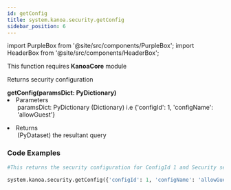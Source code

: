 ```yaml
---
id: getConfig
title: system.kanoa.security.getConfig
sidebar_position: 6
---
```

import PurpleBox from '@site/src/components/PurpleBox';
import HeaderBox from '@site/src/components/HeaderBox';


<PurpleBox>This function requires <b>KanoaCore</b> module</PurpleBox>

<HeaderBox header="Description">Returns security configuration  </HeaderBox>

<HeaderBox header="Syntax">
    <b>getConfig(paramsDict: PyDictionary) </b>
    <li> Parameters <br />
        <ul>paramsDict: PyDictionary (Dictionary) i.e &#123;'configId': 1, 'configName': 'allowGuest'} </ul>
    </li>
    <li> Returns <br />
        <ul>(PyDataset) the resultant query <br /> </ul>
    </li>
</HeaderBox>


### Code Examples

```py
#This returns the security configuration for ConfigId 1 and Security set to allow guests

system.kanoa.security.getConfig({'configId': 1, 'configName': 'allowGuest'})

```